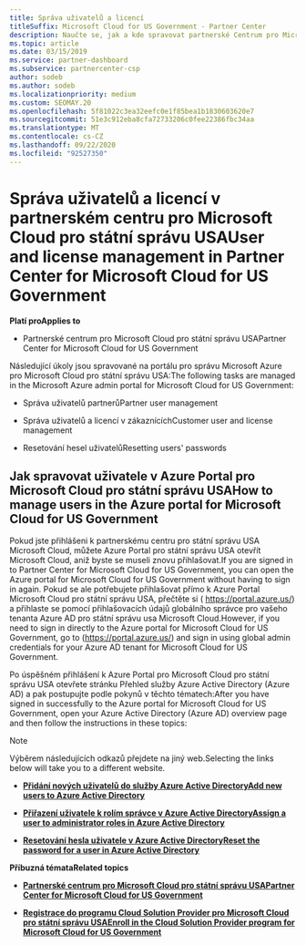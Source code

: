 ```yaml
---
title: Správa uživatelů a licencí
titleSuffix: Microsoft Cloud for US Government - Partner Center
description: Naučte se, jak a kde spravovat partnerské Centrum pro Microsoft Cloud pro státní partnery, zákazníky a licence USA, jakož i resetování hesel.
ms.topic: article
ms.date: 03/15/2019
ms.service: partner-dashboard
ms.subservice: partnercenter-csp
author: sodeb
ms.author: sodeb
ms.localizationpriority: medium
ms.custom: SEOMAY.20
ms.openlocfilehash: 5f81022c3ea32eefc0e1f85bea1b1830603620e7
ms.sourcegitcommit: 51e3c912eba8cfa72733206c0fee22386fbc34aa
ms.translationtype: MT
ms.contentlocale: cs-CZ
ms.lasthandoff: 09/22/2020
ms.locfileid: "92527350"
---
```

# <a name="user-and-license-management-in-partner-center-for-microsoft-cloud-for-us-government"></a><span data-ttu-id="869f6-103">Správa uživatelů a licencí v partnerském centru pro Microsoft Cloud pro státní správu USA</span><span class="sxs-lookup"><span data-stu-id="869f6-103">User and license management in Partner Center for Microsoft Cloud for US Government</span></span>

<span data-ttu-id="869f6-104">**Platí pro**</span><span class="sxs-lookup"><span data-stu-id="869f6-104">**Applies to**</span></span>

- <span data-ttu-id="869f6-105">Partnerské centrum pro Microsoft Cloud pro státní správu USA</span><span class="sxs-lookup"><span data-stu-id="869f6-105">Partner Center for Microsoft Cloud for US Government</span></span>

<span data-ttu-id="869f6-106">Následující úkoly jsou spravované na portálu pro správu Microsoft Azure pro Microsoft Cloud pro státní správu USA:</span><span class="sxs-lookup"><span data-stu-id="869f6-106">The following tasks are managed in the Microsoft Azure admin portal for Microsoft Cloud for US Government:</span></span>

- <span data-ttu-id="869f6-107">Správa uživatelů partnerů</span><span class="sxs-lookup"><span data-stu-id="869f6-107">Partner user management</span></span>

- <span data-ttu-id="869f6-108">Správa uživatelů a licencí v zákaznících</span><span class="sxs-lookup"><span data-stu-id="869f6-108">Customer user and license management</span></span>

- <span data-ttu-id="869f6-109">Resetování hesel uživatelů</span><span class="sxs-lookup"><span data-stu-id="869f6-109">Resetting users' passwords</span></span>


## <a name="how-to-manage-users-in-the-azure-portal-for-microsoft-cloud-for-us-government"></a><span data-ttu-id="869f6-110">Jak spravovat uživatele v Azure Portal pro Microsoft Cloud pro státní správu USA</span><span class="sxs-lookup"><span data-stu-id="869f6-110">How to manage users in the Azure portal for Microsoft Cloud for US Government</span></span>

<span data-ttu-id="869f6-111">Pokud jste přihlášeni k partnerskému centru pro státní správu USA Microsoft Cloud, můžete Azure Portal pro státní správu USA otevřít Microsoft Cloud, aniž byste se museli znovu přihlašovat.</span><span class="sxs-lookup"><span data-stu-id="869f6-111">If you are signed in to Partner Center for Microsoft Cloud for US Government, you can open the Azure portal for Microsoft Cloud for US Government without having to sign in again.</span></span> <span data-ttu-id="869f6-112">Pokud se ale potřebujete přihlašovat přímo k Azure Portal Microsoft Cloud pro státní správu USA, přečtěte si ( https://portal.azure.us/) a přihlaste se pomocí přihlašovacích údajů globálního správce pro vašeho tenanta Azure AD pro státní správu usa Microsoft Cloud.</span><span class="sxs-lookup"><span data-stu-id="869f6-112">However, if you need to sign in directly to the Azure portal for Microsoft Cloud for US Government, go to (https://portal.azure.us/) and sign in using global admin credentials for your Azure AD tenant for Microsoft Cloud for US Government.</span></span>

<span data-ttu-id="869f6-113">Po úspěšném přihlášení k Azure Portal pro Microsoft Cloud pro státní správu USA otevřete stránku Přehled služby Azure Active Directory (Azure AD) a pak postupujte podle pokynů v těchto tématech:</span><span class="sxs-lookup"><span data-stu-id="869f6-113">After you have signed in successfully to the Azure portal for Microsoft Cloud for US Government, open your Azure Active Directory (Azure AD) overview page and then follow the instructions in these topics:</span></span>

> [!NOTE]  
> <span data-ttu-id="869f6-114">Výběrem následujících odkazů přejdete na jiný web.</span><span class="sxs-lookup"><span data-stu-id="869f6-114">Selecting the links below will take you to a different website.</span></span> 

-  [<span data-ttu-id="869f6-115">**Přidání nových uživatelů do služby Azure Active Directory**</span><span class="sxs-lookup"><span data-stu-id="869f6-115">**Add new users to Azure Active Directory**</span></span>](/azure/active-directory/active-directory-users-create-azure-portal)

-  [<span data-ttu-id="869f6-116">**Přiřazení uživatele k rolím správce v Azure Active Directory**</span><span class="sxs-lookup"><span data-stu-id="869f6-116">**Assign a user to administrator roles in Azure Active Directory**</span></span>](/azure/active-directory/active-directory-users-assign-role-azure-portal)

-  [<span data-ttu-id="869f6-117">**Resetování hesla uživatele v Azure Active Directory**</span><span class="sxs-lookup"><span data-stu-id="869f6-117">**Reset the password for a user in Azure Active Directory**</span></span>](/azure/active-directory/active-directory-users-reset-password-azure-portal)

<span data-ttu-id="869f6-118">**Příbuzná témata**</span><span class="sxs-lookup"><span data-stu-id="869f6-118">**Related topics**</span></span>

-  [<span data-ttu-id="869f6-119">**Partnerské centrum pro Microsoft Cloud pro státní správu USA**</span><span class="sxs-lookup"><span data-stu-id="869f6-119">**Partner Center for Microsoft Cloud for US Government**</span></span>](partner-center-for-microsoft-us-govt-cloud.md)

-  [<span data-ttu-id="869f6-120">**Registrace do programu Cloud Solution Provider pro Microsoft Cloud pro státní správu USA**</span><span class="sxs-lookup"><span data-stu-id="869f6-120">**Enroll in the Cloud Solution Provider program for Microsoft Cloud for US Government**</span></span>](enroll-in-csp-for-microsoft-us-govt-cloud.md)